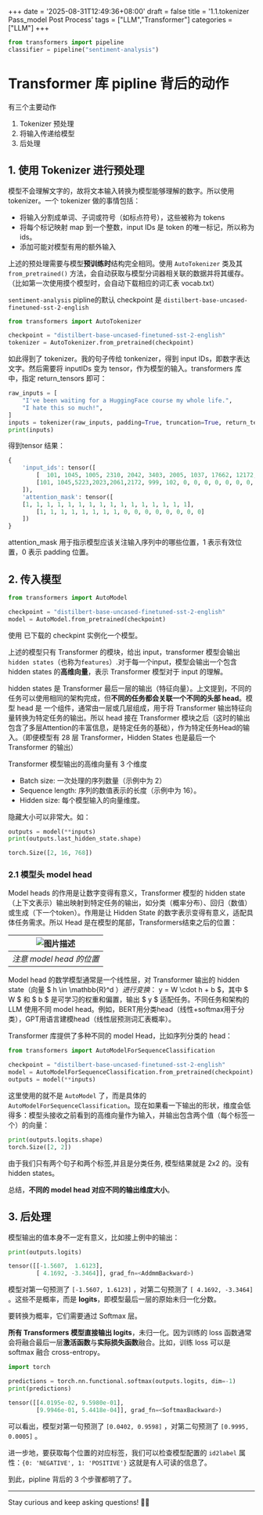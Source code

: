 +++
date = '2025-08-31T12:49:36+08:00'
draft = false
title = '1.1.tokenizer Pass_model Post Process'
tags = ["LLM","Transformer"]
categories = ["LLM"]
+++



~~~py
from transformers import pipeline
classifier = pipeline("sentiment-analysis")
~~~

# Transformer 库 pipline 背后的动作

有三个主要动作

1. Tokenizer 预处理
2. 将输入传递给模型
3. 后处理

## 1. 使用 Tokenizer 进行预处理

模型不会理解文字的，故将文本输入转换为模型能够理解的数字。所以使用tokenizer。一个 tokenizer 做的事情包括：

- 将输入分割成单词、子词或符号（如标点符号），这些被称为 tokens
- 将每个标记映射 map 到一个整数，input IDs 是 token 的唯一标记，所以称为 ids。
- 添加可能对模型有用的额外输入

上述的预处理需要与模型**预训练时**结构完全相同。使用 `AutoTokenizer` 类及其 `from_pretrained()` 方法，会自动获取与模型分词器相关联的数据并将其缓存。（比如第一次使用摸个模型时，会自动下载相应的词汇表 vocab.txt）

`sentiment-analysis` pipline的默认 checkpoint 是 `distilbert-base-uncased-finetuned-sst-2-english`

~~~py
from transformers import AutoTokenizer

checkpoint = "distilbert-base-uncased-finetuned-sst-2-english"
tokenizer = AutoTokenizer.from_pretrained(checkpoint)
~~~

如此得到了 tokenizer。我的句子传给 tonkenizer，得到 input IDs，即数字表达文字。然后需要将 inputIDs 变为 tensor，作为模型的输入。transformers 库中，指定 return_tensors 即可：

~~~py
raw_inputs = [
    "I've been waiting for a HuggingFace course my whole life.",
    "I hate this so much!",
]
inputs = tokenizer(raw_inputs, padding=True, truncation=True, return_tensors="pt")
print(inputs)
~~~

得到tensor 结果：

~~~py
{
    'input_ids': tensor([
        [  101, 1045, 1005, 2310, 2042, 3403, 2005, 1037, 17662, 12172, 2607, 2026, 2878, 2166, 1012, 102],
        [101, 1045,5223,2023,2061,2172, 999, 102, 0, 0, 0, 0, 0, 0, 0, 0]
    ]), 
    'attention_mask': tensor([
    [1, 1, 1, 1, 1, 1, 1, 1, 1, 1, 1, 1, 1, 1, 1, 1],
        [1, 1, 1, 1, 1, 1, 1, 1, 0, 0, 0, 0, 0, 0, 0, 0]
    ])
}
~~~

attention_mask 用于指示模型应该关注输入序列中的哪些位置，1 表示有效位置，0 表示 padding 位置。


## 2. 传入模型

~~~py
from transformers import AutoModel

checkpoint = "distilbert-base-uncased-finetuned-sst-2-english"
model = AutoModel.from_pretrained(checkpoint)
~~~

使用 已下载的 checkpint 实例化一个模型。 

上述的模型只有 Transformer 的模块，给出 input，transformer 模型会输出 `hidden states`（也称为`features`）.对于每一个input，模型会输出一个包含 hidden states 的**高维向量**，表示 Transformer 模型对于 input 的理解。

hidden states 是 Transformer 最后一层的输出（特征向量）。上文提到，不同的任务可以使用相同的架构完成，但**不同的任务都会关联一个不同的头部 head**。模型 head 是 一个组件，通常由一层或几层组成，用于将 Transformer 输出特征向量转换为特定任务的输出。所以 head 接在 Transformer 模块之后（这时的输出包含了多层Attention的丰富信息，是特定任务的基础），作为特定任务Head的输入。（即便模型有 28 层 Transformer，Hidden States 也是最后一个 Transformer 的输出）

Transformer 模型输出的高维向量有 3 个维度

- Batch size: 一次处理的序列数量（示例中为 2）
- Sequence length: 序列的数值表示的长度（示例中为 16）。
- Hidden size: 每个模型输入的向量维度。

隐藏大小可以非常大。如：

~~~py
outputs = model(**inputs)
print(outputs.last_hidden_state.shape)

torch.Size([2, 16, 768])
~~~

### 2.1 模型头 model head

Model heads 的作用是让数字变得有意义，Transformer 模型的 hidden state（上下文表示）输出映射到特定任务的输出，如分类（概率分布）、回归（数值）或生成（下一个token）。作用是让 Hidden State 的数字表示变得有意义，适配具体任务需求。所以 Head 是在模型的尾部，Transformers结束之后的位置：

| ![图片描述](../../pics/transformer_and_head-dark.svg) |
|:----------------------:|
| *注意 model head 的位置* |

Model head 的数学模型通常是一个线性层，对 Transformer 输出的 hidden state（向量 $ h \in \mathbb{R}^d $）进行变换：$ y = W \cdot h + b $，其中 $ W $ 和 $ b $ 是可学习的权重和偏置，输出 $ y $ 适配任务。不同任务和架构的 LLM 使用不同 model head。例如，BERT用分类head（线性+softmax用于分类），GPT用语言建模head（线性层预测词汇表概率）。

Transformer 库提供了多种不同的 model Head，比如序列分类的 head：

~~~py
from transformers import AutoModelForSequenceClassification

checkpoint = "distilbert-base-uncased-finetuned-sst-2-english"
model = AutoModelForSequenceClassification.from_pretrained(checkpoint)
outputs = model(**inputs)
~~~

这里使用的就不是 `AutoModel` 了，而是具体的 `AutoModelForSequenceClassification`。现在如果看一下输出的形状，维度会低得多：模型头接收之前看到的高维向量作为输入，并输出包含两个值（每个标签一个）的向量：

~~~py
print(outputs.logits.shape)
torch.Size([2, 2])
~~~

由于我们只有两个句子和两个标签,并且是分类任务, 模型结果就是 2x2 的。没有 hidden states。

总结，**不同的 model head 对应不同的输出维度大小**。


## 3. 后处理

模型输出的值本身不一定有意义，比如接上例中的输出：

~~~py
print(outputs.logits)

tensor([[-1.5607,  1.6123],
        [ 4.1692, -3.3464]], grad_fn=<AddmmBackward>)
~~~

模型对第一句预测了 `[-1.5607, 1.6123]` ，对第二句预测了 `[ 4.1692, -3.3464]` 。这些不是概率，而是 **logits**，即模型最后一层的原始未归一化分数。

要转换为概率，它们需要通过 Softmax 层。

**所有 Transformers 模型直接输出 logits**，未归一化。因为训练的 loss 函数通常会将融合最后一层**激活函数**与**实际损失函数**融合。比如，训练 loss 可以是 softmax 融合 cross-entropy。

~~~py
import torch

predictions = torch.nn.functional.softmax(outputs.logits, dim=-1)
print(predictions)

tensor([[4.0195e-02, 9.5980e-01],
        [9.9946e-01, 5.4418e-04]], grad_fn=<SoftmaxBackward>)
~~~

可以看出，模型对第一句预测了 `[0.0402, 0.9598]` ，对第二句预测了 `[0.9995, 0.0005]` 。

进一步地，要获取每个位置的对应标签，我们可以检查模型配置的 `id2label` 属性：`{0: 'NEGATIVE', 1: 'POSITIVE'}` 这就是有人可读的信息了。

到此，pipline 背后的 3 个步骤都明了了。


---

Stay curious and keep asking questions! 🧠✨

